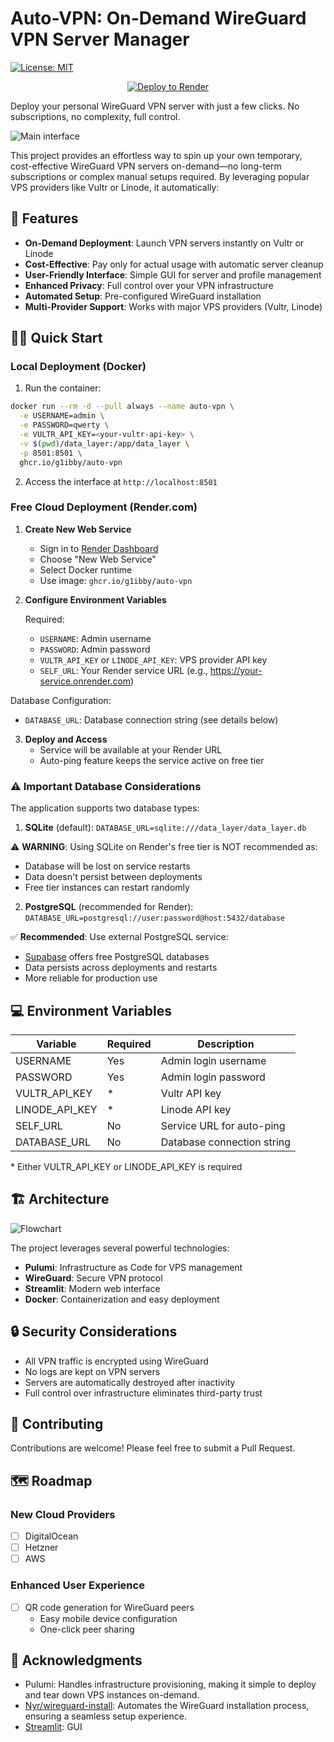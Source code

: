 # Auto-VPN: On-Demand WireGuard VPN Server Manager
[![License: MIT](https://img.shields.io/badge/license-MIT-blue.svg)](https://opensource.org/licenses/MIT)

<div align="center">
  <a href="https://render.com/deploy?repo=https://github.com/g1ibby/auto-vpn" target="_blank" rel="nofollow">
    <img src="https://render.com/images/deploy-to-render-button.svg" alt="Deploy to Render">
  </a>
</div>

Deploy your personal WireGuard VPN server with just a few clicks. No subscriptions, no complexity, full control.

![Main interface](images/main.png)

This project provides an effortless way to spin up your own temporary, cost-effective WireGuard VPN servers on-demand—no long-term subscriptions or complex manual setups required. By leveraging popular VPS providers like Vultr or Linode, it automatically:

## 🚀 Features

- **On-Demand Deployment**: Launch VPN servers instantly on Vultr or Linode
- **Cost-Effective**: Pay only for actual usage with automatic server cleanup
- **User-Friendly Interface**: Simple GUI for server and profile management
- **Enhanced Privacy**: Full control over your VPN infrastructure
- **Automated Setup**: Pre-configured WireGuard installation
- **Multi-Provider Support**: Works with major VPS providers (Vultr, Linode)

## 🏃‍♂️ Quick Start

### Local Deployment (Docker)

1. Run the container:
```bash
docker run --rm -d --pull always --name auto-vpn \
  -e USERNAME=admin \
  -e PASSWORD=qwerty \
  -e VULTR_API_KEY=<your-vultr-api-key> \
  -v $(pwd)/data_layer:/app/data_layer \
  -p 8501:8501 \
  ghcr.io/g1ibby/auto-vpn
```

2. Access the interface at `http://localhost:8501`

### Free Cloud Deployment (Render.com)

1. **Create New Web Service**
   - Sign in to [Render Dashboard](https://dashboard.render.com)
   - Choose "New Web Service"
   - Select Docker runtime
   - Use image: `ghcr.io/g1ibby/auto-vpn`

2. **Configure Environment Variables**

   Required:
   - `USERNAME`: Admin username
   - `PASSWORD`: Admin password
   - `VULTR_API_KEY` or `LINODE_API_KEY`: VPS provider API key
   - `SELF_URL`: Your Render service URL (e.g., https://your-service.onrender.com)

  Database Configuration:
   - `DATABASE_URL`: Database connection string (see details below)

3. **Deploy and Access**
   - Service will be available at your Render URL
   - Auto-ping feature keeps the service active on free tier

### ⚠️ Important Database Considerations

The application supports two database types:

1. **SQLite** (default):
`DATABASE_URL=sqlite:///data_layer/data_layer.db`

⚠️ **WARNING**: Using SQLite on Render's free tier is NOT recommended as:
- Database will be lost on service restarts
- Data doesn't persist between deployments
- Free tier instances can restart randomly

2. **PostgreSQL** (recommended for Render):
`DATABASE_URL=postgresql://user:password@host:5432/database`

✅ **Recommended**: Use external PostgreSQL service:
- [Supabase](https://supabase.com) offers free PostgreSQL databases
- Data persists across deployments and restarts
- More reliable for production use

## 💻 Environment Variables

| Variable | Required | Description |
|----------|----------|-------------|
| USERNAME | Yes | Admin login username |
| PASSWORD | Yes | Admin login password |
| VULTR_API_KEY | * | Vultr API key |
| LINODE_API_KEY | * | Linode API key |
| SELF_URL | No | Service URL for auto-ping |
| DATABASE_URL | No | Database connection string |

\* Either VULTR_API_KEY or LINODE_API_KEY is required

## 🏗️ Architecture

![Flowchart](images/flowchart.png)

The project leverages several powerful technologies:

- **Pulumi**: Infrastructure as Code for VPS management
- **WireGuard**: Secure VPN protocol
- **Streamlit**: Modern web interface
- **Docker**: Containerization and easy deployment

## 🔒 Security Considerations

- All VPN traffic is encrypted using WireGuard
- No logs are kept on VPN servers
- Servers are automatically destroyed after inactivity
- Full control over infrastructure eliminates third-party trust

## 🤝 Contributing

Contributions are welcome! Please feel free to submit a Pull Request.

## 🗺️ Roadmap

### New Cloud Providers
- [ ] DigitalOcean
- [ ] Hetzner
- [ ] AWS

### Enhanced User Experience
- [ ] QR code generation for WireGuard peers
  - Easy mobile device configuration
  - One-click peer sharing

## 🙏 Acknowledgments

- Pulumi: Handles infrastructure provisioning, making it simple to deploy and tear down VPS instances on-demand.
- [Nyr/wireguard-install](https://github.com/Nyr/wireguard-install): Automates the WireGuard installation process, ensuring a seamless setup experience.
- [Streamlit](https://streamlit.io): GUI
